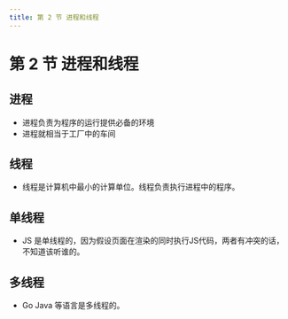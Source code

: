 ```yaml
---
title: 第 2 节 进程和线程
---
```


# 第 2 节 进程和线程

## 进程

- 进程负责为程序的运行提供必备的环境
- 进程就相当于工厂中的车间

## 线程

- 线程是计算机中最小的计算单位。线程负责执行进程中的程序。

## 单线程

- JS 是单线程的，因为假设页面在渲染的同时执行JS代码，两者有冲突的话，不知道该听谁的。

## 多线程

- Go Java 等语言是多线程的。

